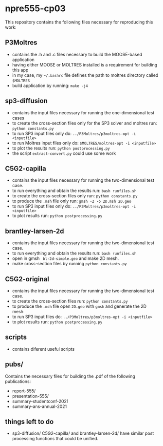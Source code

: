 # npre555-cp03

This repository contains the following files necessary for reproducing this work:

## P3Moltres

* contains the .h and .c files necessary to build the MOOSE-based application
* having either MOOSE or MOLTRES installed is a requirement for building this app
* in my case, my ```~/.bashrc``` file defines the path to moltres directory called ```$MOLTRES```
* build application by running: ```make -j4```


## sp3-diffusion

* contains the input files necessary for running the one-dimensional test cases
* to create the cross-section files only for the SP3 solver and moltres run: ```python constants.py```
* to run SP3 input files only do: ```../P3Moltres/p3moltres-opt -i <inputfile>```
* to run Moltres input files only do: ```$MOLTRES/moltres-opt -i <inputfile>```
* to plot the results run: ```python postprocessing.py```
* the script ```extract-convert.py``` could use some work


## C5G2-capilla

* contains the input files necessary for running the two-dimensional test case.
* to run everything and obtain the results run: ```bash runfiles.sh```
* to create the cross-section files only run: ```python constants.py```
* to produce the ```.msh``` file only run: ```gmsh -2 -o 2D.msh 2D.geo```
* to run SP3 input files only do: ```../P3Moltres/p3moltres-opt -i <inputfile>```
* to plot results run: ```python postprocessing.py```



## brantley-larsen-2d

* contains the input files necessary for running the two-dimensional test case.
* to run everything and obtain the results run: ```bash runfiles.sh```
* open in gmsh ``` bl-2d-simple.geo``` and make 2D mesh.
* make cross-section files by running ```python constants.py```



## C5G2-original

* contains the input files necessary for running the two-dimensional test case.
* to create the cross-section files run: ``` python constants.py ```
* to produce the ```.msh``` file open ```2D.geo``` with ```gmsh``` and generate the 2D mesh
* to run SP3 input files do: ```../P3Moltres/p3moltres-opt -i <inputfile>```
* to plot results run: ```python postprocessing.py```


## scripts

* contains diferent useful scripts


## pubs/

Contains the necessary files for building the .pdf of the following publications:
* report-555/
* presentation-555/
* summary-studentconf-2021
* summary-ans-annual-2021


## things left to do

* sp3-diffusion/ C5G2-capilla/ and brantley-larsen-2d/ have similar post processing functions that could be unified.
